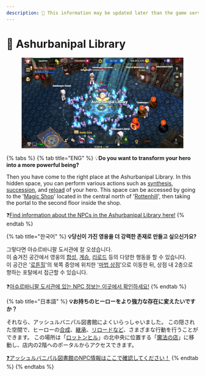 ```yaml
---
description: 🛑 This information may be updated later than the game server data.
---
```


# 🕍 Ashurbanipal Library

<figure><img src="../../../../.gitbook/assets/image (608).png" alt=""><figcaption></figcaption></figure>

{% tabs %}
{% tab title="ENG" %}
💡**Do you want to transform your hero into a more powerful being?**&#x20;

Then you have come to the right place at the Ashurbanipal Library. In this hidden space, you can perform various actions such as [synthesis](../../../../growth/powering-up-the-hero/synthesis.md), [succession](../../../../growth/powering-up-the-hero/succession/), and [reload](../../../../growth/powering-up-the-hero/reload/) of your hero. This space can be accessed by going to the '[Magic Shop](../)' located in the central north of '[Rottenhill](../../)', then taking the portal to the second floor inside the shop.

❓[Find information about the NPCs in the Ashurbanipal Library here!](npc-library.md)
{% endtab %}

{% tab title="한국어" %}
**💡당신이 가진 영웅을 더 강력한 존재로 만들고 싶으신가요?**&#x20;

그렇다면 아슈르바니팔 도서관에 잘 오셨습니다. \
이 숨겨진 공간에서 영웅의 [합성](../../../../growth/powering-up-the-hero/synthesis.md), [계승](../../../../growth/powering-up-the-hero/succession/), [리로드](../../../../growth/powering-up-the-hero/reload/) 등의 다양한 행동을 할 수 있습니다.\
이 공간은 '[로튼힐](../../)'의 북쪽 중앙에 위치한 '[마법 상점](../)'으로 이동한 뒤, 상점 내 2층으로 향하는 포탈에서 접근할 수 있습니다.\
\
❓[아슈르바니팔 도서관에 있는 NPC 정보는 이곳에서 확인하세요!](npc-library.md)
{% endtab %}

{% tab title="日本語" %}
**💡お持ちのヒーローをより強力な存在に変えたいですか？**&#x20;

それなら、アッシュルバニパル図書館によくいらっしゃいました。 この隠された空間で、ヒーローの[合成](../../../../growth/powering-up-the-hero/synthesis.md)、[継承](../../../../growth/powering-up-the-hero/succession/)、[リロードなど](../../../../growth/powering-up-the-hero/reload/)、さまざまな行動を行うことができます。 この場所は「[ロットンヒル](../../)」の北中央に位置する「[魔法の店](../)」に移動し、店内の2階へのポータルからアクセスできます。

[❓アッシュルバニパル図書館のNPC情報はここで確認してください！](npc-library.md)
{% endtab %}
{% endtabs %}
